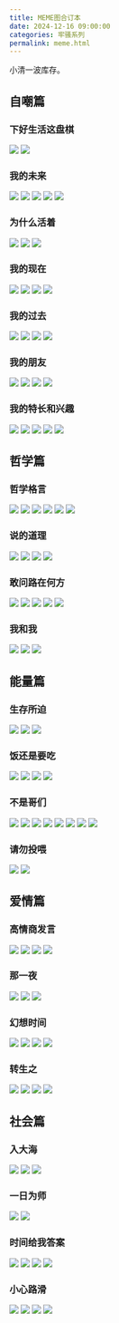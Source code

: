 ```yaml
---
title: MEME图合订本
date: 2024-12-16 09:00:00
categories: 牢骚系列
permalink: meme.html
---
```


小清一波库存。

## 自嘲篇

### 下好生活这盘棋

<img src="/blog/images/meme/我不会下国际象棋.webp">
<img src="/blog/images/meme/下大棋.webp">

### 我的未来

<img src="/blog/images/meme/我的未来全是禁止通行.webp">
<img src="/blog/images/meme/没有转角的人生.webp">
<img src="/blog/images/meme/找不到出路的魔方脸.webp">
<img src="/blog/images/meme/收集大半辈子表情包.webp">
<img src="/blog/images/meme/100级的一事无成.webp">

### 为什么活着

<img src="/blog/images/meme/为什么活.webp">
<img src="/blog/images/meme/号卖不掉.webp">
<img src="/blog/images/meme/了不起.webp">

### 我的现在

<img src="/blog/images/meme/无信号.webp">
<img src="/blog/images/meme/不想麻烦别人的你.webp">
<img src="/blog/images/meme/平常的痛苦.webp">
<img src="/blog/images/meme/灵魂永远昂首挺胸.webp">

### 我的过去

<img src="/blog/images/meme/内向仔的一生.webp">
<img src="/blog/images/meme/改变与得过且过.webp">
<img src="/blog/images/meme/懒惰与创意.webp">
<img src="/blog/images/meme/内向者联合起来.webp">

### 我的朋友

<img src="/blog/images/meme/双人游戏.webp">
<img src="/blog/images/meme/身份证掉了.webp">
<img src="/blog/images/meme/和我做朋友能得到的好处.webp">
<img src="/blog/images/meme/WHO关心你.webp">

### 我的特长和兴趣

<img src="/blog/images/meme/我的画笔和颜料.webp">
<img src="/blog/images/meme/超级摇滚迷.webp">
<img src="/blog/images/meme/做一个对社会有副作用的人.webp">
<img src="/blog/images/meme/鲁南精神.webp">
<img src="/blog/images/meme/最讨厌懒人.webp">

## 哲学篇

### 哲学格言

<img src="/blog/images/meme/过去和未来不存在.webp">
<img src="/blog/images/meme/金鱼骑哪种自行车.webp">
<img src="/blog/images/meme/未加反思的判断不可信.webp">
<img src="/blog/images/meme/哲学格言生成器.webp">
<img src="/blog/images/meme/自找的.webp">
<img src="/blog/images/meme/朋友像雪花.webp">

### 说的道理

<img src="/blog/images/meme/眼泪的成分.webp">
<img src="/blog/images/meme/不是浪费时间.webp">
<img src="/blog/images/meme/活着没意义.webp">
<img src="/blog/images/meme/一辈子不关心哲学.webp">

### 敢问路在何方

<img src="/blog/images/meme/事儿在哪.webp">
<img src="/blog/images/meme/罗马空军基地.webp">
<img src="/blog/images/meme/关上了一扇门.webp">
<img src="/blog/images/meme/开门见山.webp">
<img src="/blog/images/meme/走路.webp">

### 我和我

<img src="/blog/images/meme/平凡的世界.webp">
<img src="/blog/images/meme/无症状快乐.webp">
<img src="/blog/images/meme/白鸟过河滩.webp">

## 能量篇

### 生存所迫

<img src="/blog/images/meme/蒜泥猫.webp">
<img src="/blog/images/meme/芬达海.webp">
<img src="/blog/images/meme/给你薯条.webp">

### 饭还是要吃

<img src="/blog/images/meme/禅尼丝空腹.webp">
<img src="/blog/images/meme/线粒体.webp">
<img src="/blog/images/meme/闸机.webp">
<img src="/blog/images/meme/医生远离我.webp">

### 不是哥们

<img src="/blog/images/meme/生日快乐.webp">
<img src="/blog/images/meme/害羞死了.webp">
<img src="/blog/images/meme/番茄炒你儿子.webp">
<img src="/blog/images/meme/不不不是是是.webp">
<img src="/blog/images/meme/是不是哥们.webp">
<img src="/blog/images/meme/非也兄台.webp">
<img src="/blog/images/meme/虾射手.webp">
<img src="/blog/images/meme/虾转.webp">

### 请勿投喂

<img src="/blog/images/meme/海鸥为我停留吧.webp">
<img src="/blog/images/meme/请勿投喂.webp">

## 爱情篇

### 高情商发言

<img src="/blog/images/meme/暖她一整天.webp">
<img src="/blog/images/meme/甜上心尖.webp">
<img src="/blog/images/meme/好多了.webp">
<img src="/blog/images/meme/毕姥爷的说话之道.webp">

### 那一夜

<img src="/blog/images/meme/那一夜.webp">
<img src="/blog/images/meme/我接了.webp">
<img src="/blog/images/meme/25个未接电话.webp">

### 幻想时间

<img src="/blog/images/meme/眉眼弯弯.webp">
<img src="/blog/images/meme/白铅笔.webp">
<img src="/blog/images/meme/合适的人.webp">
<img src="/blog/images/meme/注定孤独一生.webp">

### 转生之

<img src="/blog/images/meme/半人马.webp">
<img src="/blog/images/meme/小光板.webp">
<img src="/blog/images/meme/撞大运.webp">
<img src="/blog/images/meme/漫画是假的.webp">

## 社会篇

### 入大海

<img src="/blog/images/meme/打工不仅能致富.webp">
<img src="/blog/images/meme/一条船.webp">
<img src="/blog/images/meme/猫猫碰拳.webp">

### 一日为师

<img src="/blog/images/meme/师傅你是做什么工作的.webp">
<img src="/blog/images/meme/猫猫工作.webp">

### 时间给我答案

<img src="/blog/images/meme/时间到了.webp">
<img src="/blog/images/meme/生活点滴.webp">
<img src="/blog/images/meme/喜欢星期五.webp">
<img src="/blog/images/meme/一周.webp">

### 小心路滑

<img src="/blog/images/meme/小心地滑.webp">
<img src="/blog/images/meme/滑.webp">
<img src="/blog/images/meme/一看二慢三通过.webp">
<img src="/blog/images/meme/烧.webp">
